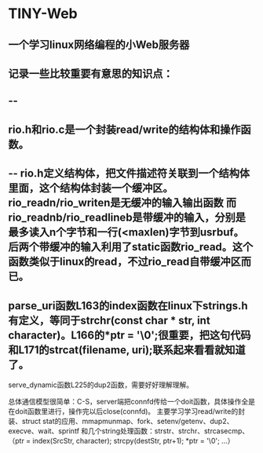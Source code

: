 TINY-Web
========

一个学习linux网络编程的小Web服务器
--

记录一些比较重要有意思的知识点：
--
--
--
rio.h和rio.c是一个封装read/write的结构体和操作函数。
--
--
rio.h定义结构体，把文件描述符关联到一个结构体里面，这个结构体封装一个缓冲区。
rio_readn/rio_writen是无缓冲的输入输出函数
而rio_readnb/rio_readlineb是带缓冲的输入，分别是最多读入n个字节和一行(<maxlen)字节到usrbuf。
后两个带缓冲的输入利用了static函数rio_read。这个函数类似于linux的read，不过rio_read自带缓冲区而已。
---

parse_uri函数L163的index函数在linux下strings.h有定义，等同于strchr(const char * str, int character)。L166的*ptr = '\0';很重要，把这句代码和L171的strcat(filename, uri);联系起来看看就知道了。
---			 
serve_dynamic函数L225的dup2函数，需要好好理解理解。



总体通信模型很简单：C-S，server端把connfd传给一个doit函数，具体操作全是在doit函数里进行，操作完以后close(connfd)。
主要学习学习read/write的封装、struct stat的应用、mmapmunmap、fork、setenv/getenv、dup2、execve、wait、sprintf
和几个string处理函数：strstr、strchr、strcasecmp、（ptr = index(SrcStr, character); strcpy(destStr, ptr+1); *ptr = '\0'; ...）

			 
